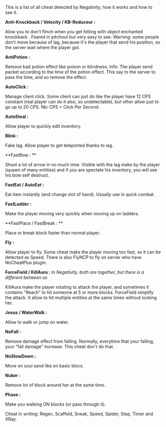 This is a list of all cheat detected by Negativity, how it works and how to see it.

**Anti-Knockback / Velocity / KB-Reduceur :**

Alow you to don't flinch when you get hitting with object enchanted knockback . Feared in pitchout but very easy to see. Warning: some people don't move because of lag, because it's the player that send his position, so the server wait where the player got.

**AntiPotion :**

Remove bad potion effect like poison or blindness. Info: The player send packet according to the time of the potion effect. This say to the server to pass the time, and so remove the effect.

**AutoClick :**

Manage client click. Some client can just do like the player have 12 CPS constant (real player can do it also, so undetectable), but other allow just to go up to 20 CPS.
Nb: CPS = Click Per Second.

**AutoSteal :**

Allow player to quickly edit inventory.

**Blink :**

Fake lag. Allow player to get teleported thanks to lag.

**FastBow : **

Shoot a lot of arrow in no much time. Visible with the lag make by the player (spawn of many entities) and if you are spectate his inventory, you will see his bow self destruct.

**FastEat / AutoEat :**

Eat item instantly (and change slot of hand). Usually use in quick combat.

**FastLadder :**

Make the player moving very quickly when moving up on ladders.

**FastPlace / FastBreak : **

Place or break block faster than normal player.

**Fly :**

Allow player to fly. Some cheat make the player moving too fast, so it can be detected as Speed. There is also FlyNCP to fly on server who have NoCheatPlus plugin.

**ForceField / KillAura :**
_In Negativity, both are together, but there is a different between us_

KillAura make the player rotating to attack the player, and sometimes it contains "Reach" to hit someone at 5 or more blocks.
ForceField simplify the attack. It allow to hit multiple entities at the same times without looking her.

**Jesus / WaterWalk :**

Allow to walk or jump on water.

**NoFall :**

Remove damage effect from falling. Normally, everytime that your falling, your "fall damage" increase. This cheat don't do that.

**NoSlowDown :**

Move on soul sand like on basic blocs.

**Nuker :**

Remove lot of block around her at the same time.

**Phase :**

Make you walking ON blocks (or pass through it).

Cheat in writing: Regen, Scaffold, Sneak, Speed, Spider, Step, Timer and XRay.
